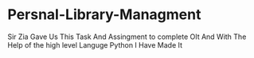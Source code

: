 # Persnal-Library-Managment
Sir Zia Gave Us This Task And Assingment to complete OIt And With The Help of the high level Languge Python I Have Made It 
